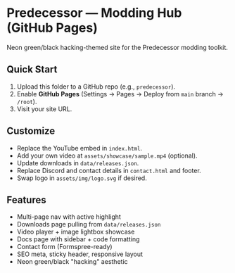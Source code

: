 # Predecessor — Modding Hub (GitHub Pages)

Neon green/black hacking-themed site for the Predecessor modding toolkit.

## Quick Start
1. Upload this folder to a GitHub repo (e.g., `predecessor`).
2. Enable **GitHub Pages** (Settings → Pages → Deploy from `main` branch → `/root`).
3. Visit your site URL.

## Customize
- Replace the YouTube embed in `index.html`.
- Add your own video at `assets/showcase/sample.mp4` (optional).
- Update downloads in `data/releases.json`.
- Replace Discord and contact details in `contact.html` and footer.
- Swap logo in `assets/img/logo.svg` if desired.

## Features
- Multi-page nav with active highlight
- Downloads page pulling from `data/releases.json`
- Video player + image lightbox showcase
- Docs page with sidebar + code formatting
- Contact form (Formspree-ready)
- SEO meta, sticky header, responsive layout
- Neon green/black "hacking" aesthetic
